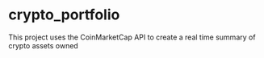 # crypto_portfolio
This project uses the CoinMarketCap API to create a real time summary of crypto assets owned 
